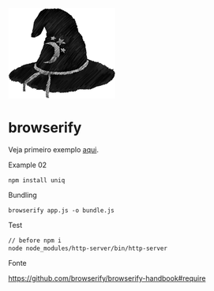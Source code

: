![](browserfy.png)

# browserify

Veja primeiro exemplo [aqui](https://github.com/flaviomicheletti/browserify-getting-started/tree/1-hello-world).

Example 02

    npm install uniq

Bundling

    browserify app.js -o bundle.js

Test

    // before npm i
    node node_modules/http-server/bin/http-server


Fonte

https://github.com/browserify/browserify-handbook#require
